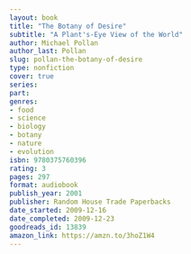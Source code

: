 ```yaml
---
layout: book
title: "The Botany of Desire"
subtitle: "A Plant's-Eye View of the World"
author: Michael Pollan
author_last: Pollan
slug: pollan-the-botany-of-desire
type: nonfiction
cover: true
series: 
part: 
genres:
- food
- science
- biology
- botany
- nature
- evolution
isbn: 9780375760396
rating: 3
pages: 297
format: audiobook
publish_year: 2001
publisher: Random House Trade Paperbacks
date_started: 2009-12-16
date_completed: 2009-12-23
goodreads_id: 13839
amazon_link: https://amzn.to/3hoZ1W4
---
```

